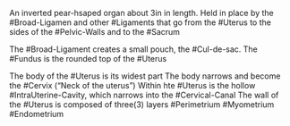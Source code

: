 An inverted pear-hsaped organ about 3in in length. Held in place by the #Broad-Ligamen and other #Ligaments that go from the #Uterus to the sides of the #Pelvic-Walls and to the #Sacrum 

The #Broad-Ligament  creates a small pouch, the #Cul-de-sac. The #Fundus is the rounded top of the #Uterus

The body of the #Uterus is its widest part
	The body narrows and become the #Cervix (“Neck of the uterus”)
	Within hte #Uterus is the hollow #IntraUterine-Cavity, which narrows into the #Cervical-Canal
	The wall of the #Uterus is composed of three(3) layers
		#Perimetrium
		#Myometrium
		#Endometrium 